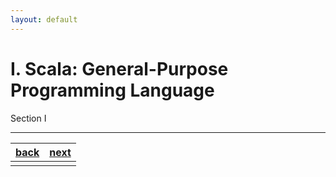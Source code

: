 ```yaml
---
layout: default
---
```


# I. Scala: General-Purpose Programming Language

Section I

* * *

| [back](../) | [next  ](../sec2/2.md) |
| :--- | ---: |
||
